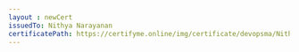 ```yaml
--- 
layout : newCert 
issuedTo: Nithya Narayanan
certificatePath: https://certifyme.online/img/certificate/devopsma/NithyaNarayanan.png
--- 
```

